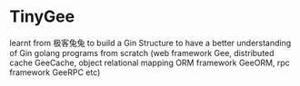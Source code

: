# TinyGee

learnt from 极客兔兔 to build a Gin Structure to have a better understanding of Gin
golang programs from scratch (web framework Gee, distributed cache GeeCache, object relational mapping ORM framework GeeORM, rpc framework GeeRPC etc)